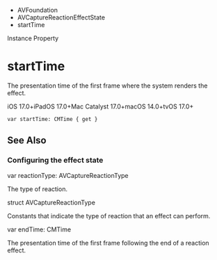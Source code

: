 

- AVFoundation
- AVCaptureReactionEffectState
-  startTime 

Instance Property

# startTime

The presentation time of the first frame where the system renders the effect.

iOS 17.0+iPadOS 17.0+Mac Catalyst 17.0+macOS 14.0+tvOS 17.0+

``` source
var startTime: CMTime { get }
```

## See Also

### Configuring the effect state

var reactionType: AVCaptureReactionType

The type of reaction.

struct AVCaptureReactionType

Constants that indicate the type of reaction that an effect can perform.

var endTime: CMTime

The presentation time of the first frame following the end of a reaction effect.

